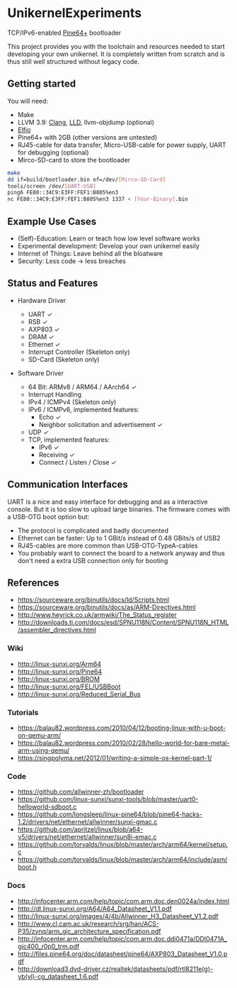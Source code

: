# UnikernelExperiments
TCP/IPv6-enabled [Pine64+](https://www.pine64.org/?product=pine-a64-board-2gb) bootloader

This project provides you with the toolchain and resources needed to start developing your own unikernel.
It is completely written from scratch and is thus still well structured without legacy code.


## Getting started

You will need:
- Make
- LLVM 3.9: [Clang](http://clang.llvm.org/get_started.html), [LLD](http://lld.llvm.org), llvm-objdump (optional)
- [Elfio](http://elfio.sourceforge.net)
- Pine64+ with 2GB (other versions are untested)
- RJ45-cable for data transfer, Micro-USB-cable for power supply, UART for debugging (optional)
- Mirco-SD-card to store the bootloader

```bash
make
dd if=build/bootloader.bin of=/dev/[Mirco-SD-Card]
tools/screen /dev/[UART-USB]
ping6 FE80::34C9:E3FF:FEF1:B805%en3
nc FE80::34C9:E3FF:FEF1:B805%en3 1337 < [Your-Binary].bin
```


## Example Use Cases

- (Self)-Education: Learn or teach how low level software works
- Experimental development: Develop your own unikernel easily
- Internet of Things: Leave behind all the bloatware
- Security: Less code -> less breaches


## Status and Features

- Hardware Driver
    - UART ✓
    - RSB ✓
    - AXP803 ✓
    - DRAM ✓
    - Ethernet ✓
    - Interrupt Controller (Skeleton only)
    - SD-Card (Skeleton only)

- Software Driver
    - 64 Bit: ARMv8 / ARM64 / AArch64 ✓
    - Interrupt Handling
    - IPv4 / ICMPv4 (Skeleton only)
    - IPv6 / ICMPv6, implemented features:
        - Echo ✓
        - Neighbor solicitation and advertisement ✓
    - UDP ✓
    - TCP, implemented features:
        - IPv6 ✓
        - Receiving ✓
        - Connect / Listen / Close ✓


## Communication Interfaces

UART is a nice and easy interface for debugging and as a interactive console.
But it is too slow to upload large binaries.
The firmware comes with a USB-OTG boot option but:
- The protocol is complicated and badly documented
- Ethernet can be faster: Up to 1 GBit/s instead of 0.48 GBits/s of USB2
- RJ45-cables are more common than USB-OTG-TypeA-cables
- You probably want to connect the board to a network anyway and thus don't need a extra USB connection only for booting


## References

- https://sourceware.org/binutils/docs/ld/Scripts.html
- https://sourceware.org/binutils/docs/as/ARM-Directives.html
- http://www.heyrick.co.uk/armwiki/The_Status_register
- http://downloads.ti.com/docs/esd/SPNU118N/Content/SPNU118N_HTML/assembler_directives.html

### Wiki
- http://linux-sunxi.org/Arm64
- http://linux-sunxi.org/Pine64
- http://linux-sunxi.org/BROM
- http://linux-sunxi.org/FEL/USBBoot
- http://linux-sunxi.org/Reduced_Serial_Bus

### Tutorials
- https://balau82.wordpress.com/2010/04/12/booting-linux-with-u-boot-on-qemu-arm/
- https://balau82.wordpress.com/2010/02/28/hello-world-for-bare-metal-arm-using-qemu/
- https://singpolyma.net/2012/01/writing-a-simple-os-kernel-part-1/

### Code
- https://github.com/allwinner-zh/bootloader
- https://github.com/linux-sunxi/sunxi-tools/blob/master/uart0-helloworld-sdboot.c
- https://github.com/longsleep/linux-pine64/blob/pine64-hacks-1.2/drivers/net/ethernet/allwinner/sunxi-gmac.c
- https://github.com/apritzel/linux/blob/a64-v5/drivers/net/ethernet/allwinner/sun8i-emac.c
- https://github.com/torvalds/linux/blob/master/arch/arm64/kernel/setup.c
- https://github.com/torvalds/linux/blob/master/arch/arm64/include/asm/boot.h

### Docs
- http://infocenter.arm.com/help/topic/com.arm.doc.den0024a/index.html
- http://dl.linux-sunxi.org/A64/A64_Datasheet_V1.1.pdf
- http://linux-sunxi.org/images/4/4b/Allwinner_H3_Datasheet_V1.2.pdf
- http://www.cl.cam.ac.uk/research/srg/han/ACS-P35/zynq/arm_gic_architecture_specification.pdf
- http://infocenter.arm.com/help/topic/com.arm.doc.ddi0471a/DDI0471A_gic400_r0p0_trm.pdf
- http://files.pine64.org/doc/datasheet/pine64/AXP803_Datasheet_V1.0.pdf
- http://download3.dvd-driver.cz/realtek/datasheets/pdf/rtl8211e(g)-vb(vl)-cg_datasheet_1.6.pdf
